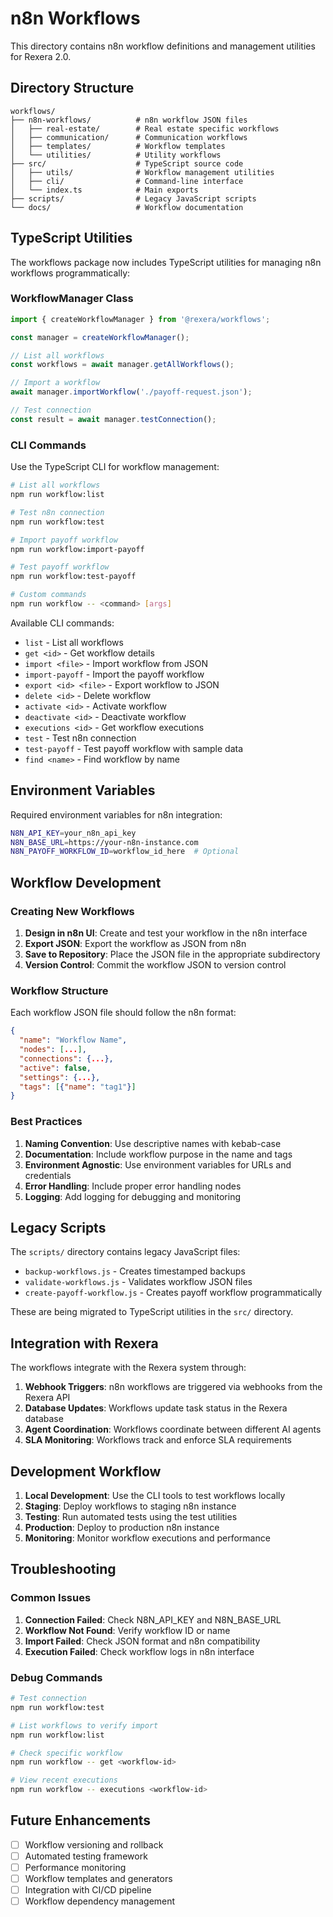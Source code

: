 # n8n Workflows

This directory contains n8n workflow definitions and management utilities for Rexera 2.0.

## Directory Structure

```
workflows/
├── n8n-workflows/          # n8n workflow JSON files
│   ├── real-estate/        # Real estate specific workflows
│   ├── communication/      # Communication workflows
│   ├── templates/          # Workflow templates
│   └── utilities/          # Utility workflows
├── src/                    # TypeScript source code
│   ├── utils/              # Workflow management utilities
│   ├── cli/                # Command-line interface
│   └── index.ts            # Main exports
├── scripts/                # Legacy JavaScript scripts
└── docs/                   # Workflow documentation
```

## TypeScript Utilities

The workflows package now includes TypeScript utilities for managing n8n workflows programmatically:

### WorkflowManager Class

```typescript
import { createWorkflowManager } from '@rexera/workflows';

const manager = createWorkflowManager();

// List all workflows
const workflows = await manager.getAllWorkflows();

// Import a workflow
await manager.importWorkflow('./payoff-request.json');

// Test connection
const result = await manager.testConnection();
```

### CLI Commands

Use the TypeScript CLI for workflow management:

```bash
# List all workflows
npm run workflow:list

# Test n8n connection
npm run workflow:test

# Import payoff workflow
npm run workflow:import-payoff

# Test payoff workflow
npm run workflow:test-payoff

# Custom commands
npm run workflow -- <command> [args]
```

Available CLI commands:
- `list` - List all workflows
- `get <id>` - Get workflow details
- `import <file>` - Import workflow from JSON
- `import-payoff` - Import the payoff workflow
- `export <id> <file>` - Export workflow to JSON
- `delete <id>` - Delete workflow
- `activate <id>` - Activate workflow
- `deactivate <id>` - Deactivate workflow
- `executions <id>` - Get workflow executions
- `test` - Test n8n connection
- `test-payoff` - Test payoff workflow with sample data
- `find <name>` - Find workflow by name

## Environment Variables

Required environment variables for n8n integration:

```bash
N8N_API_KEY=your_n8n_api_key
N8N_BASE_URL=https://your-n8n-instance.com
N8N_PAYOFF_WORKFLOW_ID=workflow_id_here  # Optional
```

## Workflow Development

### Creating New Workflows

1. **Design in n8n UI**: Create and test your workflow in the n8n interface
2. **Export JSON**: Export the workflow as JSON from n8n
3. **Save to Repository**: Place the JSON file in the appropriate subdirectory
4. **Version Control**: Commit the workflow JSON to version control

### Workflow Structure

Each workflow JSON file should follow the n8n format:

```json
{
  "name": "Workflow Name",
  "nodes": [...],
  "connections": {...},
  "active": false,
  "settings": {...},
  "tags": [{"name": "tag1"}]
}
```

### Best Practices

1. **Naming Convention**: Use descriptive names with kebab-case
2. **Documentation**: Include workflow purpose in the name and tags
3. **Environment Agnostic**: Use environment variables for URLs and credentials
4. **Error Handling**: Include proper error handling nodes
5. **Logging**: Add logging for debugging and monitoring

## Legacy Scripts

The `scripts/` directory contains legacy JavaScript files:
- `backup-workflows.js` - Creates timestamped backups
- `validate-workflows.js` - Validates workflow JSON files
- `create-payoff-workflow.js` - Creates payoff workflow programmatically

These are being migrated to TypeScript utilities in the `src/` directory.

## Integration with Rexera

The workflows integrate with the Rexera system through:

1. **Webhook Triggers**: n8n workflows are triggered via webhooks from the Rexera API
2. **Database Updates**: Workflows update task status in the Rexera database
3. **Agent Coordination**: Workflows coordinate between different AI agents
4. **SLA Monitoring**: Workflows track and enforce SLA requirements

## Development Workflow

1. **Local Development**: Use the CLI tools to test workflows locally
2. **Staging**: Deploy workflows to staging n8n instance
3. **Testing**: Run automated tests using the test utilities
4. **Production**: Deploy to production n8n instance
5. **Monitoring**: Monitor workflow executions and performance

## Troubleshooting

### Common Issues

1. **Connection Failed**: Check N8N_API_KEY and N8N_BASE_URL
2. **Workflow Not Found**: Verify workflow ID or name
3. **Import Failed**: Check JSON format and n8n compatibility
4. **Execution Failed**: Check workflow logs in n8n interface

### Debug Commands

```bash
# Test connection
npm run workflow:test

# List workflows to verify import
npm run workflow:list

# Check specific workflow
npm run workflow -- get <workflow-id>

# View recent executions
npm run workflow -- executions <workflow-id>
```

## Future Enhancements

- [ ] Workflow versioning and rollback
- [ ] Automated testing framework
- [ ] Performance monitoring
- [ ] Workflow templates and generators
- [ ] Integration with CI/CD pipeline
- [ ] Workflow dependency management